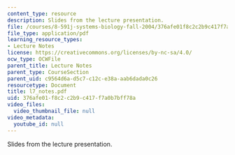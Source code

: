 ```yaml
---
content_type: resource
description: Slides from the lecture presentation.
file: /courses/8-591j-systems-biology-fall-2004/376afe01f8c2c2b9c417f7a0b7bff78a_l7_notes.pdf
file_type: application/pdf
learning_resource_types:
- Lecture Notes
license: https://creativecommons.org/licenses/by-nc-sa/4.0/
ocw_type: OCWFile
parent_title: Lecture Notes
parent_type: CourseSection
parent_uid: c9564d6a-d5c7-c12c-e38a-aab6dada0c26
resourcetype: Document
title: l7_notes.pdf
uid: 376afe01-f8c2-c2b9-c417-f7a0b7bff78a
video_files:
  video_thumbnail_file: null
video_metadata:
  youtube_id: null
---
```

Slides from the lecture presentation.